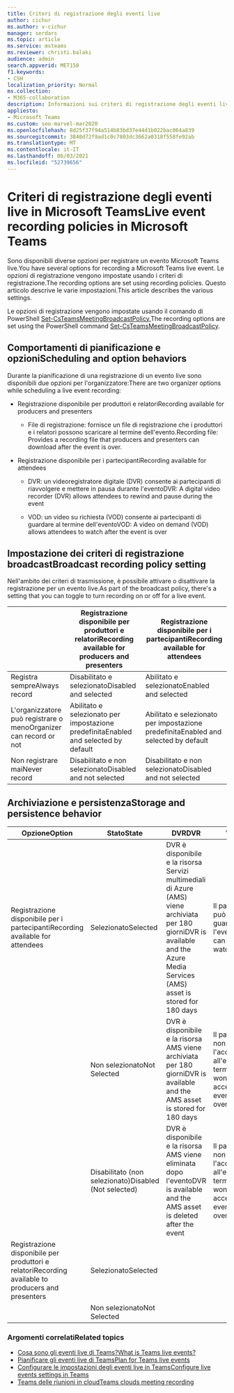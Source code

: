 ```yaml
---
title: Criteri di registrazione degli eventi live
author: cichur
ms.author: v-cichur
manager: serdars
ms.topic: article
ms.service: msteams
ms.reviewer: christi.balaki
audience: admin
search.appverid: MET150
f1.keywords:
- CSH
localization_priority: Normal
ms.collection:
- M365-collaboration
description: Informazioni sui criteri di registrazione degli eventi live.
appliesto:
- Microsoft Teams
ms.custom: seo-marvel-mar2020
ms.openlocfilehash: 8d25f37f94a514b83bd37e44d1b022bac064a839
ms.sourcegitcommit: 3840d72f9ad1c0c7803dc3662a0318f558fe92ab
ms.translationtype: MT
ms.contentlocale: it-IT
ms.lasthandoff: 06/03/2021
ms.locfileid: "52739656"
---
```

# <a name="live-event-recording-policies-in-microsoft-teams"></a><span data-ttu-id="993c6-103">Criteri di registrazione degli eventi live in Microsoft Teams</span><span class="sxs-lookup"><span data-stu-id="993c6-103">Live event recording policies in Microsoft Teams</span></span>

<span data-ttu-id="993c6-104">Sono disponibili diverse opzioni per registrare un evento Microsoft Teams live.</span><span class="sxs-lookup"><span data-stu-id="993c6-104">You have several options for recording a Microsoft Teams live event.</span></span> <span data-ttu-id="993c6-105">Le opzioni di registrazione vengono impostate usando i criteri di registrazione.</span><span class="sxs-lookup"><span data-stu-id="993c6-105">The recording options are set using recording policies.</span></span> <span data-ttu-id="993c6-106">Questo articolo descrive le varie impostazioni.</span><span class="sxs-lookup"><span data-stu-id="993c6-106">This article describes the various settings.</span></span>

<span data-ttu-id="993c6-107">Le opzioni di registrazione vengono impostate usando il comando di PowerShell [Set-CsTeamsMeetingBroadcastPolicy.](/powershell/module/skype/set-csteamsmeetingbroadcastpolicy?view=skype-ps)</span><span class="sxs-lookup"><span data-stu-id="993c6-107">The recording options are set using the PowerShell command [Set-CsTeamsMeetingBroadcastPolicy](/powershell/module/skype/set-csteamsmeetingbroadcastpolicy?view=skype-ps).</span></span>

## <a name="scheduling-and-option-behaviors"></a><span data-ttu-id="993c6-108">Comportamenti di pianificazione e opzioni</span><span class="sxs-lookup"><span data-stu-id="993c6-108">Scheduling and option behaviors</span></span>

<span data-ttu-id="993c6-109">Durante la pianificazione di una registrazione di un evento live sono disponibili due opzioni per l'organizzatore:</span><span class="sxs-lookup"><span data-stu-id="993c6-109">There are two organizer options while scheduling a live event recording:</span></span>

- <span data-ttu-id="993c6-110">Registrazione disponibile per produttori e relatori</span><span class="sxs-lookup"><span data-stu-id="993c6-110">Recording available for producers and presenters</span></span>

  - <span data-ttu-id="993c6-111">File di registrazione: fornisce un file di registrazione che i produttori e i relatori possono scaricare al termine dell'evento.</span><span class="sxs-lookup"><span data-stu-id="993c6-111">Recording file: Provides a recording file that producers and presenters can download after the event is over.</span></span>

- <span data-ttu-id="993c6-112">Registrazione disponibile per i partecipanti</span><span class="sxs-lookup"><span data-stu-id="993c6-112">Recording available for attendees</span></span>

  - <span data-ttu-id="993c6-113">DVR: un videoregistratore digitale (DVR) consente ai partecipanti di riavvolgere e mettere in pausa durante l'evento</span><span class="sxs-lookup"><span data-stu-id="993c6-113">DVR: A digital video recorder (DVR) allows attendees to rewind and pause during the event</span></span>

  - <span data-ttu-id="993c6-114">VOD: un video su richiesta (VOD) consente ai partecipanti di guardare al termine dell'evento</span><span class="sxs-lookup"><span data-stu-id="993c6-114">VOD: A video on demand (VOD) allows attendees to watch after the event is over</span></span>

## <a name="broadcast-recording-policy-setting"></a><span data-ttu-id="993c6-115">Impostazione dei criteri di registrazione broadcast</span><span class="sxs-lookup"><span data-stu-id="993c6-115">Broadcast recording policy setting</span></span>

<span data-ttu-id="993c6-116">Nell'ambito dei criteri di trasmissione, è possibile attivare o disattivare la registrazione per un evento live.</span><span class="sxs-lookup"><span data-stu-id="993c6-116">As part of the broadcast policy, there's a setting that you can toggle to turn recording on or off for a live event.</span></span>

|                                 | <span data-ttu-id="993c6-117">Registrazione disponibile per produttori e relatori</span><span class="sxs-lookup"><span data-stu-id="993c6-117">Recording available for producers and presenters</span></span> | <span data-ttu-id="993c6-118">Registrazione disponibile per i partecipanti</span><span class="sxs-lookup"><span data-stu-id="993c6-118">Recording available for attendees</span></span> |
| ------------------------------- | ---------------------------------------------------- | ------------------------------------- |
| <span data-ttu-id="993c6-119">Registra sempre</span><span class="sxs-lookup"><span data-stu-id="993c6-119">Always record</span></span>               | <span data-ttu-id="993c6-120">Disabilitato e selezionato</span><span class="sxs-lookup"><span data-stu-id="993c6-120">Disabled and selected</span></span>                                | <span data-ttu-id="993c6-121">Abilitato e selezionato</span><span class="sxs-lookup"><span data-stu-id="993c6-121">Enabled and selected</span></span>         |
| <span data-ttu-id="993c6-122">L'organizzatore può registrare o meno</span><span class="sxs-lookup"><span data-stu-id="993c6-122">Organizer can record or not</span></span> | <span data-ttu-id="993c6-123">Abilitato e selezionato per impostazione predefinita</span><span class="sxs-lookup"><span data-stu-id="993c6-123">Enabled and selected by default</span></span>                  | <span data-ttu-id="993c6-124">Abilitato e selezionato per impostazione predefinita</span><span class="sxs-lookup"><span data-stu-id="993c6-124">Enabled and selected by default</span></span>   |
| <span data-ttu-id="993c6-125">Non registrare mai</span><span class="sxs-lookup"><span data-stu-id="993c6-125">Never record</span></span>               | <span data-ttu-id="993c6-126">Disabilitato e non selezionato</span><span class="sxs-lookup"><span data-stu-id="993c6-126">Disabled and not selected</span></span>                            | <span data-ttu-id="993c6-127">Disabilitato e non selezionato</span><span class="sxs-lookup"><span data-stu-id="993c6-127">Disabled and not selected</span></span>      |

## <a name="storage-and-persistence-behavior"></a><span data-ttu-id="993c6-128">Archiviazione e persistenza</span><span class="sxs-lookup"><span data-stu-id="993c6-128">Storage and persistence behavior</span></span>

| <span data-ttu-id="993c6-129">Opzione</span><span class="sxs-lookup"><span data-stu-id="993c6-129">Option</span></span>                                       | <span data-ttu-id="993c6-130">Stato</span><span class="sxs-lookup"><span data-stu-id="993c6-130">State</span></span>   | <span data-ttu-id="993c6-131">DVR</span><span class="sxs-lookup"><span data-stu-id="993c6-131">DVR</span></span>                                                   | <span data-ttu-id="993c6-132">VOD</span><span class="sxs-lookup"><span data-stu-id="993c6-132">VOD</span></span>                                                     | <span data-ttu-id="993c6-133">Registrazione</span><span class="sxs-lookup"><span data-stu-id="993c6-133">Recording</span></span>                |
| ------------------------------------------------ | ------------ | --------------------------------------------------------- | ----------------------------------------------------------- | ---------------------------- |
| <span data-ttu-id="993c6-134">Registrazione disponibile per i partecipanti</span><span class="sxs-lookup"><span data-stu-id="993c6-134">Recording available for attendees</span></span> | <span data-ttu-id="993c6-135">Selezionato</span><span class="sxs-lookup"><span data-stu-id="993c6-135">Selected</span></span>     | <span data-ttu-id="993c6-136">DVR è disponibile e la risorsa Servizi multimediali di Azure (AMS) viene archiviata per 180 giorni</span><span class="sxs-lookup"><span data-stu-id="993c6-136">DVR is available and the Azure Media Services (AMS) asset is stored for 180 days</span></span> | <span data-ttu-id="993c6-137">Il partecipante può accedere e guardare l'evento</span><span class="sxs-lookup"><span data-stu-id="993c6-137">Attendee can access and watch the event</span></span>                     |                              |
|                                                  | <span data-ttu-id="993c6-138">Non selezionato</span><span class="sxs-lookup"><span data-stu-id="993c6-138">Not Selected</span></span> | <span data-ttu-id="993c6-139">DVR è disponibile e la risorsa AMS viene archiviata per 180 giorni</span><span class="sxs-lookup"><span data-stu-id="993c6-139">DVR is available and the AMS asset is stored for 180 days</span></span> | <span data-ttu-id="993c6-140">Il partecipante non ottiene l'accesso all'evento al termine</span><span class="sxs-lookup"><span data-stu-id="993c6-140">Attendee won't get access into the event after it's over</span></span> |                              |
||<span data-ttu-id="993c6-141">Disabilitato (non selezionato)</span><span class="sxs-lookup"><span data-stu-id="993c6-141">Disabled (Not selected)</span></span>|<span data-ttu-id="993c6-142">DVR è disponibile e la risorsa AMS viene eliminata dopo l'evento</span><span class="sxs-lookup"><span data-stu-id="993c6-142">DVR is available and the AMS asset is deleted after the event</span></span>|<span data-ttu-id="993c6-143">Il partecipante non ottiene l'accesso all'evento al termine</span><span class="sxs-lookup"><span data-stu-id="993c6-143">Attendee won't get access into the event after it's over</span></span>||
| <span data-ttu-id="993c6-144">Registrazione disponibile per produttori e relatori</span><span class="sxs-lookup"><span data-stu-id="993c6-144">Recording available to producers and presenters</span></span> | <span data-ttu-id="993c6-145">Selezionato</span><span class="sxs-lookup"><span data-stu-id="993c6-145">Selected</span></span>     |                                                           |                                                             | <span data-ttu-id="993c6-146">Viene creato e archiviato un MP4</span><span class="sxs-lookup"><span data-stu-id="993c6-146">An MP4 is created and stored</span></span> |
|                                                  | <span data-ttu-id="993c6-147">Non selezionato</span><span class="sxs-lookup"><span data-stu-id="993c6-147">Not Selected</span></span> |                                                           |                                                             | <span data-ttu-id="993c6-148">Non viene creato alcun file</span><span class="sxs-lookup"><span data-stu-id="993c6-148">No file is created</span></span>           |

### <a name="related-topics"></a><span data-ttu-id="993c6-149">Argomenti correlati</span><span class="sxs-lookup"><span data-stu-id="993c6-149">Related topics</span></span>

- [<span data-ttu-id="993c6-150">Cosa sono gli eventi live di Teams?</span><span class="sxs-lookup"><span data-stu-id="993c6-150">What is Teams live events?</span></span>](what-are-teams-live-events.md)
- [<span data-ttu-id="993c6-151">Pianificare gli eventi live di Teams</span><span class="sxs-lookup"><span data-stu-id="993c6-151">Plan for Teams live events</span></span>](plan-for-teams-live-events.md)
- [<span data-ttu-id="993c6-152">Configurare le impostazioni degli eventi live in Teams</span><span class="sxs-lookup"><span data-stu-id="993c6-152">Configure live events settings in Teams</span></span>](configure-teams-live-events.md)
- [<span data-ttu-id="993c6-153">Teams delle riunioni in cloud</span><span class="sxs-lookup"><span data-stu-id="993c6-153">Teams clouds meeting recording</span></span>](../cloud-recording.md)
